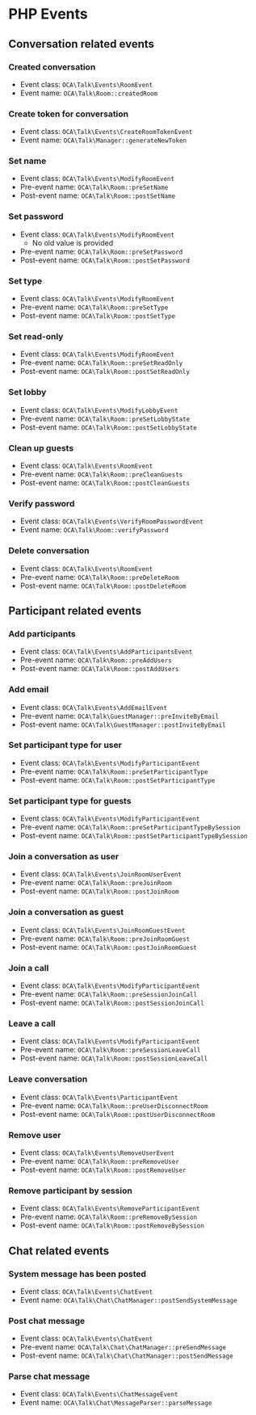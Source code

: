 # PHP Events

## Conversation related events

### Created conversation

* Event class: `OCA\Talk\Events\RoomEvent`
* Event name: `OCA\Talk\Room::createdRoom`

### Create token for conversation

* Event class: `OCA\Talk\Events\CreateRoomTokenEvent`
* Event name: `OCA\Talk\Manager::generateNewToken`

### Set name

* Event class: `OCA\Talk\Events\ModifyRoomEvent`
* Pre-event name: `OCA\Talk\Room::preSetName`
* Post-event name: `OCA\Talk\Room::postSetName`

### Set password

* Event class: `OCA\Talk\Events\ModifyRoomEvent`
  - No old value is provided
* Pre-event name: `OCA\Talk\Room::preSetPassword`
* Post-event name: `OCA\Talk\Room::postSetPassword`

### Set type

* Event class: `OCA\Talk\Events\ModifyRoomEvent`
* Pre-event name: `OCA\Talk\Room::preSetType`
* Post-event name: `OCA\Talk\Room::postSetType`

### Set read-only

* Event class: `OCA\Talk\Events\ModifyRoomEvent`
* Pre-event name: `OCA\Talk\Room::preSetReadOnly`
* Post-event name: `OCA\Talk\Room::postSetReadOnly`

### Set lobby

* Event class: `OCA\Talk\Events\ModifyLobbyEvent`
* Pre-event name: `OCA\Talk\Room::preSetLobbyState`
* Post-event name: `OCA\Talk\Room::postSetLobbyState`

### Clean up guests

* Event class: `OCA\Talk\Events\RoomEvent`
* Pre-event name: `OCA\Talk\Room::preCleanGuests`
* Post-event name: `OCA\Talk\Room::postCleanGuests`

### Verify password

* Event class: `OCA\Talk\Events\VerifyRoomPasswordEvent`
* Event name: `OCA\Talk\Room::verifyPassword`

### Delete conversation

* Event class: `OCA\Talk\Events\RoomEvent`
* Pre-event name: `OCA\Talk\Room::preDeleteRoom`
* Post-event name: `OCA\Talk\Room::postDeleteRoom`

## Participant related events

### Add participants

* Event class: `OCA\Talk\Events\AddParticipantsEvent`
* Pre-event name: `OCA\Talk\Room::preAddUsers`
* Post-event name: `OCA\Talk\Room::postAddUsers`

### Add email

* Event class: `OCA\Talk\Events\AddEmailEvent`
* Pre-event name: `OCA\Talk\GuestManager::preInviteByEmail`
* Post-event name: `OCA\Talk\GuestManager::postInviteByEmail`

### Set participant type for user

* Event class: `OCA\Talk\Events\ModifyParticipantEvent`
* Pre-event name: `OCA\Talk\Room::preSetParticipantType`
* Post-event name: `OCA\Talk\Room::postSetParticipantType`

### Set participant type for guests

* Event class: `OCA\Talk\Events\ModifyParticipantEvent`
* Pre-event name: `OCA\Talk\Room::preSetParticipantTypeBySession`
* Post-event name: `OCA\Talk\Room::postSetParticipantTypeBySession`

### Join a conversation as user

* Event class: `OCA\Talk\Events\JoinRoomUserEvent`
* Pre-event name: `OCA\Talk\Room::preJoinRoom`
* Post-event name: `OCA\Talk\Room::postJoinRoom`

### Join a conversation as guest

* Event class: `OCA\Talk\Events\JoinRoomGuestEvent`
* Pre-event name: `OCA\Talk\Room::preJoinRoomGuest`
* Post-event name: `OCA\Talk\Room::postJoinRoomGuest`

### Join a call

* Event class: `OCA\Talk\Events\ModifyParticipantEvent`
* Pre-event name: `OCA\Talk\Room::preSessionJoinCall`
* Post-event name: `OCA\Talk\Room::postSessionJoinCall`

### Leave a call

* Event class: `OCA\Talk\Events\ModifyParticipantEvent`
* Pre-event name: `OCA\Talk\Room::preSessionLeaveCall`
* Post-event name: `OCA\Talk\Room::postSessionLeaveCall`

### Leave conversation

* Event class: `OCA\Talk\Events\ParticipantEvent`
* Pre-event name: `OCA\Talk\Room::preUserDisconnectRoom`
* Post-event name: `OCA\Talk\Room::postUserDisconnectRoom`

### Remove user

* Event class: `OCA\Talk\Events\RemoveUserEvent`
* Pre-event name: `OCA\Talk\Room::preRemoveUser`
* Post-event name: `OCA\Talk\Room::postRemoveUser`

### Remove participant by session

* Event class: `OCA\Talk\Events\RemoveParticipantEvent`
* Pre-event name: `OCA\Talk\Room::preRemoveBySession`
* Post-event name: `OCA\Talk\Room::postRemoveBySession`

## Chat related events

### System message has been posted

* Event class: `OCA\Talk\Events\ChatEvent`
* Event name: `OCA\Talk\Chat\ChatManager::postSendSystemMessage`

### Post chat message

* Event class: `OCA\Talk\Events\ChatEvent`
* Pre-event name: `OCA\Talk\Chat\ChatManager::preSendMessage`
* Post-event name: `OCA\Talk\Chat\ChatManager::postSendMessage`

### Parse chat message

* Event class: `OCA\Talk\Events\ChatMessageEvent`
* Event name: `OCA\Talk\Chat\MessageParser::parseMessage`
